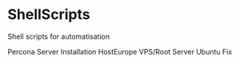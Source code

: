 # ShellScripts
Shell scripts for automatisation

Percona Server Installation
HostEurope VPS/Root Server Ubuntu Fix
